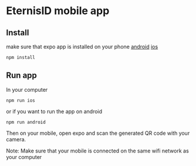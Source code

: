 # EternisID mobile app

## Install

make sure that expo app is installed on your phone
[android](https://play.google.com/store/apps/details?id=host.exp.exponent&hl=fr&gl=US) 
[ios](https://apps.apple.com/us/app/expo-go/id982107779)

```
npm install
```

## Run app

In your computer

```
npm run ios
```

or if you want to run the app on android

```
npm run android
```

Then on your mobile, open expo and scan the generated QR code with your camera.

Note: Make sure that your mobile is connected on the same wifi network as your computer
